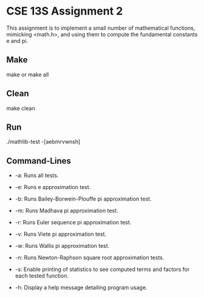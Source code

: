 # CSE 13S Assignment 2

This assignment is to implement a small number of mathematical functions, mimicking <math.h>, and using them to compute the fundamental constants e and pi.

## Make

make or make all

## Clean

make clean

## Run

./mathlib-test -[aebmrvwnsh]

## Command-Lines

* -a: Runs all tests.
- -e: Runs e approximation test.
* -b: Runs Bailey-Borwein-Plouffe pi approximation test.
- -m: Runs Madhava pi approximation test.
* -r: Runs Euler sequence pi approximation test.
- -v: Runs Viete pi approximation test.
* -w: Runs Wallis pi approximation test.
- -n: Runs Newton-Raphson square root approximation tests.
* -s: Enable printing of statistics to see computed terms and factors for each tested function.
- -h: Display a help message detailing program usage.
